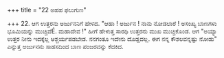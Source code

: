 +++
title = "22 ಅಹಹ ಫಲುಗುಣ"

+++
22. ಆಗ ಉತ್ತರನು ಅರ್ಜುನನಿಗೆ ಹೇಳಿದ. "ಆಹಾ ! ಅರ್ಜುನ ! ನಾನು ನೋಡಲಾರೆ ! ಅಸಂಖ್ಯ ಬಾಣಗಳು ಭೂಮಿಯನ್ನು ಮುಚ್ಚಿವೆÉ. ಮಹಾದೇವ !" ಹೀಗೆ ಹೇಳುತ್ತ ಸಾರಥಿ ಉತ್ತರನು ಮುಖ ಮುಚ್ಚಿಕೊಂಡ. ಆಗ "ಅಯ್ಯಾ ಉತ್ತರ ನೀನು ಇದಕ್ಕೆಲ್ಲ ಆಶ್ಚರ್ಯಪಡಬೇಡ. ನನಗಂತೂ ಇದೇನು ದೊಡ್ಡದಲ್ಲ. ಈಗ ನನ್ನ ಕೌಶಲವನ್ನಷ್ಟು ನೋಡು" ಎನ್ನುತ್ತ ಅರ್ಜುನನು ಸಾಹಸದಿಂದ ಬಾಣ ಪಂಜರವನ್ನು ಕೆದಕಿದ.